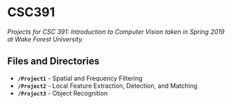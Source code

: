 # CSC391
*Projects for CSC 391: Introduction to Computer Vision taken in Spring 2019 at Wake Forest University.*

## Files and Directories
- **`/Project1`** - Spatial and Frequency Filtering
- **`/Project2`** - Local Feature Extraction, Detection, and Matching
- **`/Project3`** - Object Recognition